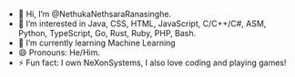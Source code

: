 - 👋 Hi, I’m @NethukaNethsaraRanasinghe.
- 👀 I’m interested in Java, CSS, HTML, JavaScript, C/C++/C#, ASM, Python, TypeScript, Go, Rust, Ruby, PHP, Bash.
- 🌱 I’m currently learning Machine Learning
- 😄 Pronouns: He/Him.
- ⚡ Fun fact: I own NeXonSystems, I also love coding and playing games!

<!---
NethukaNethsaraRanasinghe/NethukaNethsaraRanasinghe is a ✨ special ✨ repository because its `README.md` (this file) appears on your GitHub profile.
You can click the Preview link to take a look at your changes.
--->
